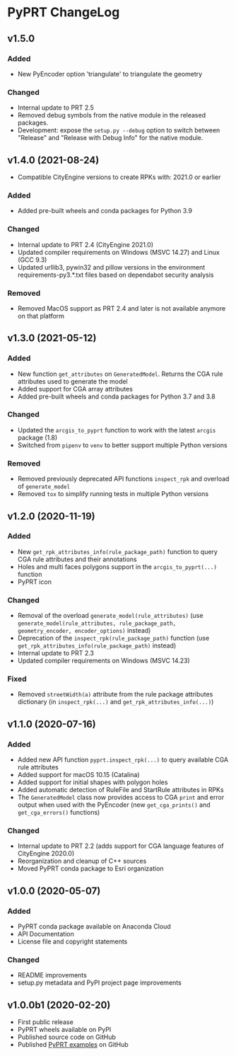 # PyPRT ChangeLog

## v1.5.0

### Added
* New PyEncoder option 'triangulate' to triangulate the geometry

### Changed
* Internal update to PRT 2.5
* Removed debug symbols from the native module in the released packages.
* Development: expose the `setup.py --debug` option to switch between "Release" and "Release with Debug Info" for the native module.

## v1.4.0 (2021-08-24)

* Compatible CityEngine versions to create RPKs with: 2021.0 or earlier

### Added
* Added pre-built wheels and conda packages for Python 3.9

### Changed
* Internal update to PRT 2.4 (CityEngine 2021.0)
* Updated compiler requirements on Windows (MSVC 14.27) and Linux (GCC 9.3)
* Updated urllib3, pywin32 and pillow versions in the environment requirements-py3.*.txt files based on dependabot security analysis

### Removed
* Removed MacOS support as PRT 2.4 and later is not available anymore on that platform

## v1.3.0 (2021-05-12)

### Added
* New function `get_attributes` on `GeneratedModel`. Returns the CGA rule attributes used to generate the model
* Added support for CGA array attributes
* Added pre-built wheels and conda packages for Python 3.7 and 3.8

### Changed
* Updated the `arcgis_to_pyprt` function to work with the latest `arcgis` package (1.8)
* Switched from `pipenv` to `venv` to better support multiple Python versions

### Removed
* Removed previously deprecated API functions `inspect_rpk` and overload of `generate_model`
* Removed `tox` to simplify running tests in multiple Python versions

## v1.2.0 (2020-11-19)

### Added
* New `get_rpk_attributes_info(rule_package_path)` function to query CGA rule attributes and their annotations
* Holes and multi faces polygons support in the `arcgis_to_pyprt(...)` function
* PyPRT icon

### Changed
* Removal of the overload `generate_model(rule_attributes)` (use `generate_model(rule_attributes, rule_package_path, geometry_encoder, encoder_options)` instead)
* Deprecation of the `inspect_rpk(rule_package_path)` function (use `get_rpk_attributes_info(rule_package_path)` instead)
* Internal update to PRT 2.3
* Updated compiler requirements on Windows (MSVC 14.23)

### Fixed
* Removed `streetWidth(a)` attribute from the rule package attributes dictionary (in `inspect_rpk(...)` and `get_rpk_attributes_info(...)`)

## v1.1.0 (2020-07-16)

### Added
* Added new API function `pyprt.inspect_rpk(...)` to query available CGA rule attributes
* Added support for macOS 10.15 (Catalina)
* Added support for initial shapes with polygon holes
* Added automatic detection of RuleFile and StartRule attributes in RPKs
* The `GeneratedModel` class now provides access to CGA `print` and error output when used with the PyEncoder (new `get_cga_prints()` and `get_cga_errors()` functions)

### Changed
* Internal update to PRT 2.2 (adds support for CGA language features of CityEngine 2020.0)
* Reorganization and cleanup of C++ sources
* Moved PyPRT conda package to Esri organization

## v1.0.0 (2020-05-07)

### Added

* PyPRT conda package available on Anaconda Cloud
* API Documentation
* License file and copyright statements

### Changed

* README improvements
* setup.py metadata and PyPI project page improvements

## v1.0.0b1 (2020-02-20)

* First public release
* PyPRT wheels available on PyPI
* Published source code on GitHub
* Published [PyPRT examples](https://github.com/Esri/pyprt-examples) on GitHub